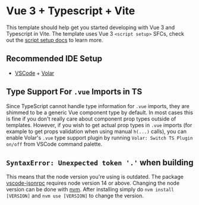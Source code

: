 # Vue 3 + Typescript + Vite

This template should help get you started developing with Vue 3 and Typescript in Vite. The template uses Vue 3 `<script setup>` SFCs, check out the [script setup docs](https://v3.vuejs.org/api/sfc-script-setup.html#sfc-script-setup) to learn more.

## Recommended IDE Setup

-   [VSCode](https://code.visualstudio.com/) + [Volar](https://marketplace.visualstudio.com/items?itemName=johnsoncodehk.volar)

## Type Support For `.vue` Imports in TS

Since TypeScript cannot handle type information for `.vue` imports, they are shimmed to be a generic Vue component type by default. In most cases this is fine if you don't really care about component prop types outside of templates. However, if you wish to get actual prop types in `.vue` imports (for example to get props validation when using manual `h(...)` calls), you can enable Volar's `.vue` type support plugin by running `Volar: Switch TS Plugin on/off` from VSCode command palette.

## `SyntaxError: Unexpected token '.'` when building

This means that the node version you're using is outdated. The package [vscode-jsonrpc](https://www.npmjs.com/package/vscode-jsonrpc) requires node version 14 or above.
Changing the node version can be done with [nvm](https://github.com/nvm-sh/nvm#installing-and-updating). After installing simply do `nvm install [VERSION]` and `nvm use [VERSION]` to change the version.
